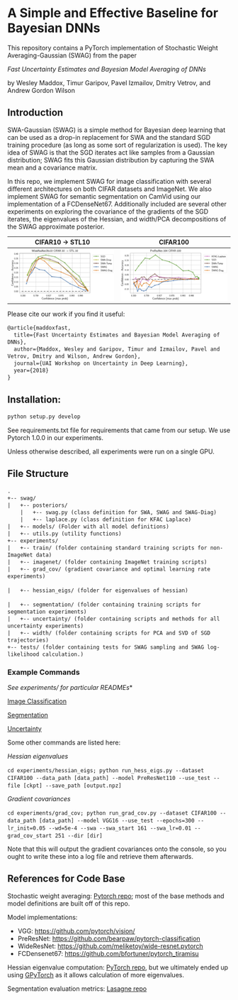 # A Simple and Effective Baseline for Bayesian DNNs

This repository contains a PyTorch implementation of Stochastic Weight Averaging-Gaussian (SWAG) from the paper

*Fast Uncertainty Estimates and Bayesian Model Averaging of DNNs*

by Wesley Maddox, Timur Garipov, Pavel Izmailov, Dmitry Vetrov, and Andrew Gordon Wilson

## Introduction

SWA-Gaussian (SWAG) is a simple method for Bayesian deep learning that can be used as a drop-in replacement for SWA and the standard SGD training procedure (as long as some sort of regularization is used).
The key idea of SWAG is that the SGD iterates act like samples from a Gaussian distribution; SWAG fits this Gaussian distribution by capturing the SWA mean and a covariance matrix.

In this repo, we implement SWAG for image classification with several different architectures on both CIFAR datasets and ImageNet. We also implement SWAG for semantic segmentation on CamVid using our implementation of a FCDenseNet67.
Additionally included are several other experiments on exploring the covariance of the gradients of the SGD iterates, the eigenvalues of the Hessian, and width/PCA decompositions of the SWAG approximate posterior.

CIFAR10 -> STL10             |  CIFAR100
:-------------------------:|:-------------------------:
![](plots/stl_wrn.jpg)  |  ![](plots/c100_resnet110.jpg)

Please cite our work if you find it useful:
```
@article{maddoxfast,
  title={Fast Uncertainty Estimates and Bayesian Model Averaging of DNNs},
  author={Maddox, Wesley and Garipov, Timur and Izmailov, Pavel and Vetrov, Dmitry and Wilson, Andrew Gordon},
  journal={UAI Workshop on Uncertainty in Deep Learning},
  year={2018}
}
```

## Installation:

```bash
python setup.py develop
```

See requirements.txt file for requirements that came from our setup. We use Pytorch 1.0.0 in our experiments.

Unless otherwise described, all experiments were run on a single GPU.

## File Structure

```
.
+-- swag/
|   +-- posteriors/
    |   +-- swag.py (class definition for SWA, SWAG and SWAG-Diag)
    |   +-- laplace.py (class definition for KFAC Laplace)
|   +-- models/ (Folder with all model definitions)
|   +-- utils.py (utility functions)
+-- experiments/
|   +-- train/ (folder containing standard training scripts for non-ImageNet data)
|   +-- imagenet/ (folder containing ImageNet training scripts)
|   +-- grad_cov/ (gradient covariance and optimal learning rate experiments)      

|   +-- hessian_eigs/ (folder for eigenvalues of hessian)

|   +-- segmentation/ (folder containing training scripts for segmentation experiments)
|   +-- uncertainty/ (folder containing scripts and methods for all uncertainty experiments)
|   +-- width/ (folder containing scripts for PCA and SVD of SGD trajectories)
+-- tests/ (folder containing tests for SWAG sampling and SWAG log-likelihood calculation.)
```

### Example Commands

**See experiments/* for particular READMEs**

[Image Classification](experiments/train/README.md)

[Segmentation](experiments/segmentation/README.md)

[Uncertainty](experiments/uncertainty/README.md)

Some other commands are listed here:

*Hessian eigenvalues*

```cd experiments/hessian_eigs; python run_hess_eigs.py --dataset CIFAR100 --data_path [data_path] --model PreResNet110 --use_test --file [ckpt] --save_path [output.npz] ```

*Gradient covariances*

```cd experiments/grad_cov; python run_grad_cov.py --dataset CIFAR100 --data_path [data_path] --model VGG16 --use_test --epochs=300 --lr_init=0.05 --wd=5e-4 --swa --swa_start 161 --swa_lr=0.01 --grad_cov_start 251 --dir [dir] ```

Note that this will output the gradient covariances onto the console, so you ought to write these into a log file and retrieve them afterwards.

## References for Code Base

Stochastic weight averaging: [Pytorch repo](https://github.com/timgaripov/swa/); most of the base methods and model definitions are built off of this repo.

Model implementations:
  - VGG: https://github.com/pytorch/vision/
  - PreResNet: https://github.com/bearpaw/pytorch-classification
  - WideResNet: https://github.com/meliketoy/wide-resnet.pytorch
  - FCDensenet67: https://github.com/bfortuner/pytorch_tiramisu

Hessian eigenvalue computation: [PyTorch repo](https://github.com/tomgoldstein/loss-landscape), but we ultimately ended up using [GPyTorch](https://gpytorch.ai) as it allows calculation of more eigenvalues.

Segmentation evaluation metrics: [Lasagne repo](https://github.com/SimJeg/FC-DenseNet/blob/master/metrics.py)
